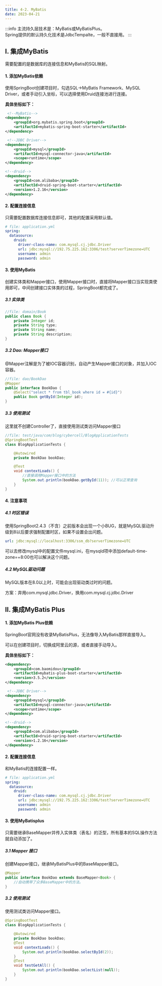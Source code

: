 ```yaml
---
title: 4-2. MyBatis
date: 2023-04-21
---
```

:::info
主流持久层技术是：MyBatis或MyBatisPlus。    
Spring提供的默认持久化技术是JdbcTempalte，一般不直接用。
:::

## Ⅰ. 集成MyBatis

需要配置的是数据库的连接信息和MyBatis的SQL映射。

#### 1. 添加MyBatis依赖
使用SpringBoot创建项目时，勾选SQL->MyBatis Framework、MySQL Driver，或者手动引入坐标，可以选择使用Druid连接池进行连接。

**具体坐标如下：**
```xml
 <!--MyBatis-->
<dependency>
    <groupId>org.mybatis.spring.boot</groupId>
    <artifactId>mybatis-spring-boot-starter</artifactId>
</dependency>

 <!--JDBC Driver-->
<dependency>
    <groupId>mysql</groupId>
    <artifactId>mysql-connector-java</artifactId>
    <scope>runtime</scope>
</dependency>

<!--druid-->
<dependency>
    <groupId>com.alibaba</groupId>
    <artifactId>druid-spring-boot-starter</artifactId>
    <version>1.2.16</version>
</dependency>
```
#### 2. 配置连接信息
只需要配置数据库连接信息即可，其他的配置采用默认值。
```yml
# file: application.yml
spring:
  datasource:
    druid:
      driver-class-name: com.mysql.cj.jdbc.Driver
      url: jdbc:mysql://192.75.225.162:3306/test?serverTimezone=UTC
      username: admin
      password: admin
```

#### 3. 使用MyBatis
创建实体类和Mapper接口，使用Mapper接口时，直接将Mapper接口当实现类使用即可，中间创建接口实体类的过程，SpringBoot都完成了。

##### 3.1 实体类
```java
//file: domain/Book
public class Book {
    private Integer id;
    private String type;
    private String name;
    private String description;
}
```
##### 3.2 Dao: Mapper接口
@Mapper注解是为了被IOC容器识别，自动产生Mapper接口的对象，并加入IOC容器。
```java
//file: dao/BookDao
@Mapper
public interface BookDao {
    @Select("select * from tbl_book where id = #{id}")
    public Book getById(Integer id);
}
```
##### 3.3 使用测试
这里就不创建Controller了，直接使用测试类访问Mapper接口
```java
//file: test/java/com/blog/cybercell/BlogApplicationTests
@SpringBootTest
class BlogApplicationTests {

    @Autowired
    private BookDao bookDao;

    @Test
    void contextLoads() {
        //直接调用Mapper接口中的方法
        System.out.println(bookDao.getById(11)); //可以正常查询
    }
}

```

#### 4. 注意事项

##### 4.1 时区错误
使用SpringBoot2.4.3（不含）之前版本会出现一个小BUG，就是MySQL驱动升级到8以后要求强制配置时区，如果不设置会出问题。

```yml
url: jdbc:mysql://localhost:3306/ssm_db?serverTimezone=UTC
```
可以去修改mysql中的配置文件mysql.ini，在mysqld项中添加default-time-zone=+8:00也可以解决这个问题。

##### 4.2 MySQL驱动问题
MySQL版本在8.0以上时，可能会出现驱动类过时的问题。

方案：弃用com.mysql.jdbc.Driver，换用com.mysql.cj.jdbc.Driver


## Ⅱ. 集成MyBatis Plus

#### 1. 添加MyBatis Plus依赖
SpringBoot官网没有收录MyBatisPlus，无法像导入MyBatis那样直接导入。  

可以在创建项目时，切换成阿里云的源，或者直接手动导入。

**具体坐标如下：**
```xml
<dependency>
    <groupId>com.baomidou</groupId>
    <artifactId>mybatis-plus-boot-starter</artifactId>
    <version>3.5.2</version>
</dependency>

 <!--JDBC Driver-->
<dependency>
    <groupId>mysql</groupId>
    <artifactId>mysql-connector-java</artifactId>
    <scope>runtime</scope>
</dependency>

<!--druid-->
<dependency>
    <groupId>com.alibaba</groupId>
    <artifactId>druid-spring-boot-starter</artifactId>
    <version>1.2.16</version>
</dependency>
```
#### 2. 配置连接信息
和MyBatis的连接配置一样。
```yml
# file: application.yml
spring:
  datasource:
    druid:
      driver-class-name: com.mysql.cj.jdbc.Driver
      url: jdbc:mysql://192.75.225.162:3306/test?serverTimezone=UTC
      username: admin
      password: admin
```

#### 3. 使用MyBatisplus
只需要继承BaseMapper并传入实体类（表名）的泛型，所有基本的SQL操作方法就自动添加了。

##### 3.1 Mapper 接口
创建Mapper接口，继承MyBatisPlus中的BaseMapper接口。
```java
@Mapper
public interface BookDao extends BaseMapper<Book> {
    //自动携带了众多BaseMapper中的方法。
}
```

##### 3.2 使用测试
使用测试类访问Mapper接口。
```java
@SpringBootTest
class BlogApplicationTests {

    @Autowired
    private BookDao bookDao;
    @Test
    void contextLoads() {
        System.out.println(bookDao.selectById(2));
    }
    @Test
    void testGetAll() {
        System.out.println(bookDao.selectList(null));
    }
}
```